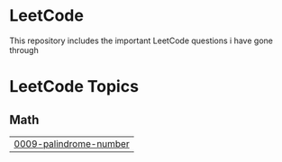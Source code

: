 # LeetCode
This repository includes the important LeetCode questions i have gone through

<!---LeetCode Topics Start-->
# LeetCode Topics
## Math
|  |
| ------- |
| [0009-palindrome-number](https://github.com/gaurav852/LeetCode/tree/master/0009-palindrome-number) |
<!---LeetCode Topics End-->
